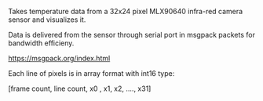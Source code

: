 Takes temperature data from a 32x24 pixel MLX90640 infra-red camera sensor and visualizes it.

Data is delivered from the sensor through serial port in msgpack packets for bandwidth efficieny.

https://msgpack.org/index.html

Each line of pixels is in array format with int16 type:

[frame count, line count, x0 , x1, x2, ...., x31]
